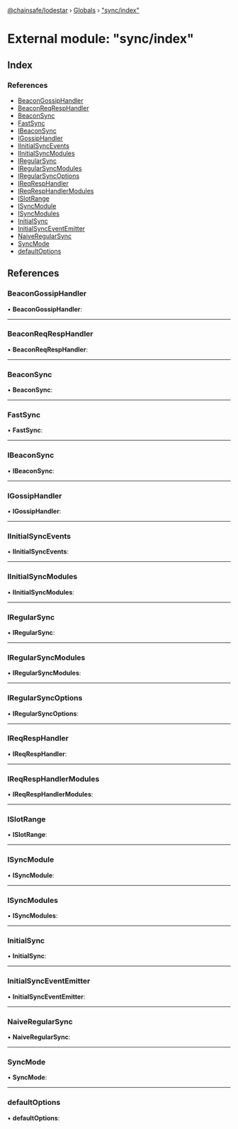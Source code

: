 [@chainsafe/lodestar](../README.md) › [Globals](../globals.md) › ["sync/index"](_sync_index_.md)

# External module: "sync/index"

## Index

### References

* [BeaconGossipHandler](_sync_index_.md#beacongossiphandler)
* [BeaconReqRespHandler](_sync_index_.md#beaconreqresphandler)
* [BeaconSync](_sync_index_.md#beaconsync)
* [FastSync](_sync_index_.md#fastsync)
* [IBeaconSync](_sync_index_.md#ibeaconsync)
* [IGossipHandler](_sync_index_.md#igossiphandler)
* [IInitialSyncEvents](_sync_index_.md#iinitialsyncevents)
* [IInitialSyncModules](_sync_index_.md#iinitialsyncmodules)
* [IRegularSync](_sync_index_.md#iregularsync)
* [IRegularSyncModules](_sync_index_.md#iregularsyncmodules)
* [IRegularSyncOptions](_sync_index_.md#iregularsyncoptions)
* [IReqRespHandler](_sync_index_.md#ireqresphandler)
* [IReqRespHandlerModules](_sync_index_.md#ireqresphandlermodules)
* [ISlotRange](_sync_index_.md#islotrange)
* [ISyncModule](_sync_index_.md#isyncmodule)
* [ISyncModules](_sync_index_.md#isyncmodules)
* [InitialSync](_sync_index_.md#initialsync)
* [InitialSyncEventEmitter](_sync_index_.md#initialsynceventemitter)
* [NaiveRegularSync](_sync_index_.md#naiveregularsync)
* [SyncMode](_sync_index_.md#syncmode)
* [defaultOptions](_sync_index_.md#defaultoptions)

## References

###  BeaconGossipHandler

• **BeaconGossipHandler**:

___

###  BeaconReqRespHandler

• **BeaconReqRespHandler**:

___

###  BeaconSync

• **BeaconSync**:

___

###  FastSync

• **FastSync**:

___

###  IBeaconSync

• **IBeaconSync**:

___

###  IGossipHandler

• **IGossipHandler**:

___

###  IInitialSyncEvents

• **IInitialSyncEvents**:

___

###  IInitialSyncModules

• **IInitialSyncModules**:

___

###  IRegularSync

• **IRegularSync**:

___

###  IRegularSyncModules

• **IRegularSyncModules**:

___

###  IRegularSyncOptions

• **IRegularSyncOptions**:

___

###  IReqRespHandler

• **IReqRespHandler**:

___

###  IReqRespHandlerModules

• **IReqRespHandlerModules**:

___

###  ISlotRange

• **ISlotRange**:

___

###  ISyncModule

• **ISyncModule**:

___

###  ISyncModules

• **ISyncModules**:

___

###  InitialSync

• **InitialSync**:

___

###  InitialSyncEventEmitter

• **InitialSyncEventEmitter**:

___

###  NaiveRegularSync

• **NaiveRegularSync**:

___

###  SyncMode

• **SyncMode**:

___

###  defaultOptions

• **defaultOptions**:
